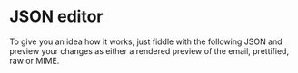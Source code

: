 # JSON editor

To give you an idea how it works, just fiddle with the following JSON and 
preview your changes as either a rendered preview of the email, prettified, 
raw or MIME.
